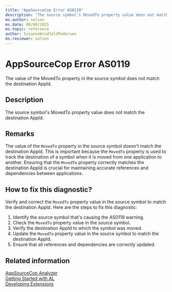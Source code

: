 ```yaml
---
title: "AppSourceCop Error AS0119"
description: "The source symbol's MovedTo property value does not match the destination AppId."
ms.author: solsen
ms.date: 08/08/2025
ms.topic: reference
author: SusanneWindfeldPedersen
ms.reviewer: solsen
---
```

[//]: # (START>DO_NOT_EDIT)
[//]: # (IMPORTANT:Do not edit any of the content between here and the END>DO_NOT_EDIT.)
[//]: # (Any modifications should be made in the .xml files in the ModernDev repo.)
# AppSourceCop Error AS0119
The value of the MovedTo property in the source symbol does not match the destination AppId.

## Description
The source symbol's MovedTo property value does not match the destination AppId.

[//]: # (IMPORTANT: END>DO_NOT_EDIT)

## Remarks

The value of the `MovedTo` property in the source symbol doesn't match the destination AppId. This is important because the `MovedTo` property is used to track the destination of a symbol when it is moved from one application to another. Ensuring that the `MovedTo` property correctly matches the destination AppId is crucial for maintaining accurate references and dependencies between applications.

## How to fix this diagnostic?

Verify and correct the `MovedTo` property value in the source symbol to match the destination AppId. Here are the steps to fix this diagnostic:

1. Identify the source symbol that's causing the AS0119 warning.
2. Check the `MovedTo` property value in the source symbol.
3. Verify the destination AppId to which the symbol was moved.
4. Update the `MovedTo` property value in the source symbol to match the destination AppId.
5. Ensure that all references and dependencies are correctly updated.

## Related information  

[AppSourceCop Analyzer](appsourcecop.md)  
[Getting Started with AL](../devenv-get-started.md)  
[Developing Extensions](../devenv-dev-overview.md)  